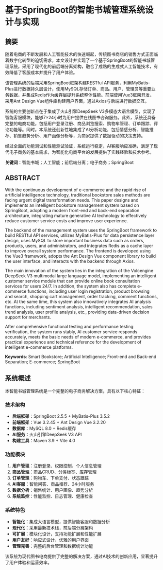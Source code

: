 # 基于SpringBoot的智能书城管理系统设计与实现

## 摘要

随着电商的不断发展和人工智能技术的快速崛起，传统图书商店的销售方式正面临着数字化转型的迫切需求。本文设计并实现了一个基于SpringBoot的智能书城管理系统，采用了现代化的前后端分离架构，融合了成熟的生成式人工智能技术，有效降低了客服成本并提升了用户体验。

该管理系统的后端采用SpringBoot框架构建RESTful API服务，利用MyBatis-Plus进行数据持久层设计，使用MySQL存储订单、商品、用户、管理员等重要业务数据，并集成Redis作为缓存层提升系统整体性能。前端使用Vue3框架开发，采用Ant Design Vue组件库构建用户界面，通过Axios与后端进行数据交互。

系统的主要创新点在于集成了火山引擎DeepSeek V3多模态大语言模型，实现了智能客服模块，能够7×24小时为用户提供在线图书咨询服务。此外，系统还具备完整的电商功能，包括用户登录注册、商品浏览搜索、购物车管理、订单跟踪、评论功能等。同时，本系统还创新性地集成了AI分析功能，包括情感分析、智能推荐、销售趋势分析、用户画像分析等，为商家提供了数据驱动的决策支持。

经过全面的功能测试和性能测试验证，系统运行稳定，AI客服响应准确，满足了现代电子商务的基本需求，为智能化电商平台的发展提供了实践经验和技术参考。

**关键词**：智能书城；人工智能；前后端分离；电子商务；SpringBoot

## ABSTRACT

With the continuous development of e-commerce and the rapid rise of artificial intelligence technology, traditional bookstore sales methods are facing urgent digital transformation needs. This paper designs and implements an intelligent bookstore management system based on SpringBoot, adopting a modern front-end and back-end separation architecture, integrating mature generative AI technology to effectively reduce customer service costs and improve user experience.

The backend of the management system uses the SpringBoot framework to build RESTful API services, utilizes MyBatis-Plus for data persistence layer design, uses MySQL to store important business data such as orders, products, users, and administrators, and integrates Redis as a cache layer to improve overall system performance. The frontend is developed using the Vue3 framework, adopts the Ant Design Vue component library to build the user interface, and interacts with the backend through Axios.

The main innovation of the system lies in the integration of the Volcengine DeepSeek V3 multimodal large language model, implementing an intelligent customer service module that can provide online book consultation services for users 24/7. In addition, the system also has complete e-commerce functions, including user login registration, product browsing and search, shopping cart management, order tracking, comment functions, etc. At the same time, this system also innovatively integrates AI analysis functions, including sentiment analysis, intelligent recommendation, sales trend analysis, user profile analysis, etc., providing data-driven decision support for merchants.

After comprehensive functional testing and performance testing verification, the system runs stably, AI customer service responds accurately, meets the basic needs of modern e-commerce, and provides practical experience and technical reference for the development of intelligent e-commerce platforms.

**Keywords**: Smart Bookstore; Artificial Intelligence; Front-end and Back-end Separation; E-commerce; SpringBoot

## 系统概述

本智能书城管理系统是一个完整的电子商务解决方案，具有以下核心特征：

### 技术架构
- **后端框架**：SpringBoot 2.5.5 + MyBatis-Plus 3.5.2
- **前端框架**：Vue 3.2.45 + Ant Design Vue 3.2.20  
- **数据库**：MySQL 8.0 + Redis缓存
- **AI服务**：火山引擎DeepSeek V3 API
- **构建工具**：Maven 3.9 + Vite 4.0

### 功能模块
1. **用户管理**：注册登录、权限控制、个人信息管理
2. **商品管理**：商品CRUD、分类标签、库存管理  
3. **订单管理**：购物车、下单支付、状态跟踪
4. **AI客服**：智能问答、商品推荐、24小时服务
5. **数据分析**：销售统计、用户画像、趋势分析
6. **系统监控**：性能监控、日志管理、健康检查

### 系统特色
- **智能化**：集成大语言模型，提供智能客服和数据分析
- **现代化**：采用最新技术栈，前后端分离架构
- **可扩展**：模块化设计，支持功能扩展和性能扩展
- **用户友好**：响应式设计，优雅的用户界面
- **管理完善**：完整的后台管理和数据统计功能

该系统为现代图书电商提供了完整的解决方案，通过AI技术的创新应用，显著提升了用户体验和运营效率。
